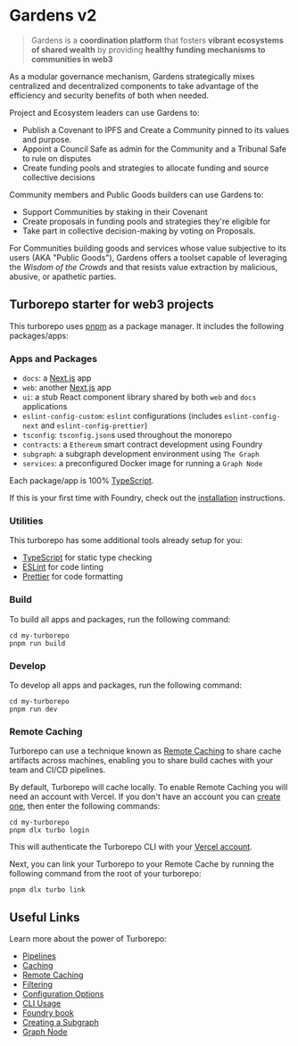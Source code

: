 # Gardens v2

> Gardens is a **coordination platform**
> that fosters **vibrant ecosystems of shared wealth**
> by providing **healthy funding mechanisms to communities in web3**

As a modular governance mechanism, Gardens strategically mixes centralized and decentralized components to take advantage of the efficiency and security benefits of both when needed.

Project and Ecosystem leaders can use Gardens to:

- Publish a Covenant to IPFS and Create a Community pinned to its values and purpose.
- Appoint a Council Safe as admin for the Community and a Tribunal Safe to rule on disputes
- Create funding pools and strategies to allocate funding and source collective decisions

Community members and Public Goods builders can use Gardens to:

- Support Communities by staking in their Covenant
- Create proposals in funding pools and strategies they're eligible for
- Take part in collective decision-making by voting on Proposals.

For Communities building goods and services whose value subjective to its users (AKA "Public Goods"), Gardens offers a toolset capable of leveraging the _Wisdom of the Crowds_ and that resists value extraction by malicious, abusive, or apathetic parties.

## Turborepo starter for web3 projects

This turborepo uses [pnpm](https://pnpm.io) as a package manager. It includes the following packages/apps:

### Apps and Packages

- `docs`: a [Next.js](https://nextjs.org/) app
- `web`: another [Next.js](https://nextjs.org/) app
- `ui`: a stub React component library shared by both `web` and `docs` applications
- `eslint-config-custom`: `eslint` configurations (includes `eslint-config-next` and `eslint-config-prettier`)
- `tsconfig`: `tsconfig.json`s used throughout the monorepo
- `contracts`: a `Ethereum` smart contract development using Foundry
- `subgraph`: a subgraph development environment using `The Graph`
- `services`: a preconfigured Docker image for running a `Graph Node`

Each package/app is 100% [TypeScript](https://www.typescriptlang.org/).

If this is your first time with Foundry, check out the [installation](https://github.com/foundry-rs/foundry#installation) instructions.

### Utilities

This turborepo has some additional tools already setup for you:

- [TypeScript](https://www.typescriptlang.org/) for static type checking
- [ESLint](https://eslint.org/) for code linting
- [Prettier](https://prettier.io) for code formatting

### Build

To build all apps and packages, run the following command:

```
cd my-turborepo
pnpm run build
```

### Develop

To develop all apps and packages, run the following command:

```
cd my-turborepo
pnpm run dev
```

### Remote Caching

Turborepo can use a technique known as [Remote Caching](https://turbo.build/repo/docs/core-concepts/remote-caching) to share cache artifacts across machines, enabling you to share build caches with your team and CI/CD pipelines.

By default, Turborepo will cache locally. To enable Remote Caching you will need an account with Vercel. If you don't have an account you can [create one](https://vercel.com/signup), then enter the following commands:

```
cd my-turborepo
pnpm dlx turbo login
```

This will authenticate the Turborepo CLI with your [Vercel account](https://vercel.com/docs/concepts/personal-accounts/overview).

Next, you can link your Turborepo to your Remote Cache by running the following command from the root of your turborepo:

```
pnpm dlx turbo link
```

## Useful Links

Learn more about the power of Turborepo:

- [Pipelines](https://turbo.build/repo/docs/core-concepts/monorepos/running-tasks)
- [Caching](https://turbo.build/repo/docs/core-concepts/caching)
- [Remote Caching](https://turbo.build/repo/docs/core-concepts/remote-caching)
- [Filtering](https://turbo.build/repo/docs/core-concepts/monorepos/filtering)
- [Configuration Options](https://turbo.build/repo/docs/reference/configuration)
- [CLI Usage](https://turbo.build/repo/docs/reference/command-line-reference)
- [Foundry book](https://book.getfoundry.sh)
- [Creating a Subgraph](https://thegraph.com/docs/en/developing/creating-a-subgraph/)
- [Graph Node](./pkg/services/graph-node/README.md)
